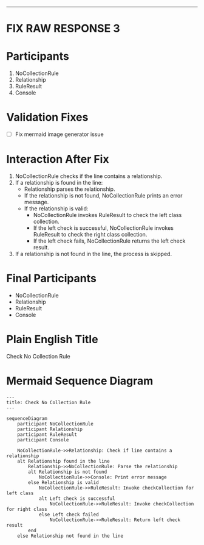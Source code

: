 ----
# FIX RAW RESPONSE 3
# Participants
1. NoCollectionRule
2. Relationship
3. RuleResult
4. Console

# Validation Fixes
- [ ] Fix mermaid image generator issue

# Interaction After Fix
1. NoCollectionRule checks if the line contains a relationship.
2. If a relationship is found in the line:
   - Relationship parses the relationship.
   - If the relationship is not found, NoCollectionRule prints an error message.
   - If the relationship is valid:
     - NoCollectionRule invokes RuleResult to check the left class collection.
     - If the left check is successful, NoCollectionRule invokes RuleResult to check the right class collection.
     - If the left check fails, NoCollectionRule returns the left check result.
3. If a relationship is not found in the line, the process is skipped.

# Final Participants
- NoCollectionRule
- Relationship
- RuleResult
- Console

# Plain English Title
Check No Collection Rule

# Mermaid Sequence Diagram
```mermaid
---
title: Check No Collection Rule
---

sequenceDiagram
    participant NoCollectionRule
    participant Relationship
    participant RuleResult
    participant Console
    
    NoCollectionRule->>Relationship: Check if line contains a relationship
    alt Relationship found in the line
        Relationship->>NoCollectionRule: Parse the relationship
        alt Relationship is not found
            NoCollectionRule->>Console: Print error message
        else Relationship is valid
            NoCollectionRule->>RuleResult: Invoke checkCollection for left class
            alt Left check is successful
                NoCollectionRule->>RuleResult: Invoke checkCollection for right class
            else Left check failed
                NoCollectionRule->>RuleResult: Return left check result
        end
    else Relationship not found in the line
```

